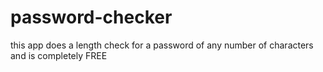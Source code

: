 # password-checker
this app does a length check for a password of any number of characters and is completely FREE
